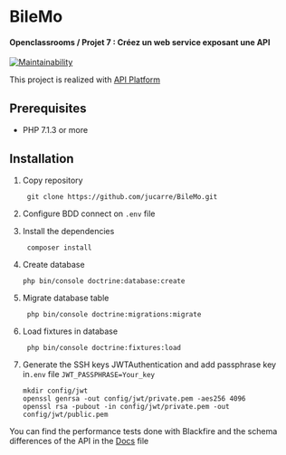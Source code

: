 # BileMo


#### Openclassrooms / Projet 7 : Créez un web service exposant une API
[![Maintainability](https://api.codeclimate.com/v1/badges/2805998b4b7421c253c3/maintainability)](https://codeclimate.com/github/jucarre/BileMo/maintainability)

This project is realized with [API Platform](https://api-platform.com/)

## Prerequisites

- PHP 7.1.3 or more

## Installation

1. Copy repository 

        git clone https://github.com/jucarre/BileMo.git

2. Configure BDD connect on `.env`  file

3. Install the dependencies

        composer install
        
4.  Create database

        php bin/console doctrine:database:create
        
5. Migrate database table

        php bin/console doctrine:migrations:migrate
        
6. Load fixtures in database
        
        php bin/console doctrine:fixtures:load

7.  Generate the SSH keys JWTAuthentication and add passphrase key in`.env` file `JWT_PASSPHRASE=Your_key`

        mkdir config/jwt
        openssl genrsa -out config/jwt/private.pem -aes256 4096
        openssl rsa -pubout -in config/jwt/private.pem -out config/jwt/public.pem

You can find the performance tests done with Blackfire and the schema differences of the API in the [Docs](https://github.com/jucarre/BileMo/tree/master/Docs) file
 
